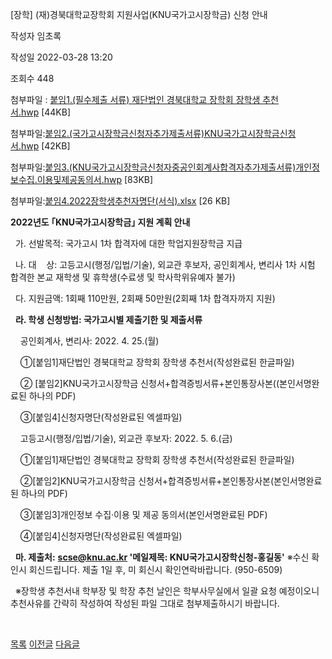 



[장학] (재)경북대학교장학회 지원사업(KNU국가고시장학금) 신청 안내





작성자
임초록


작성일
2022-03-28 13:20


조회수
448


첨부파일 : [붙임1.(필수제출 서류) 재단법인 경북대학교 장학회 장학생 추천서.hwp](https://computer.knu.ac.kr/pack/bbs/down.php?f_name=Q0dUVllEWFRTVXNMchYZbktTVQ==&o_name=붙임1.(필수제출서류)재단법인경북대학교장학회장학생추천서.hwp&tbl=Site_BBS_25) [44KB]  

첨부파일:[붙임2.(국가고시장학금신청자추가제출서류)KNU국가고시장학금신청서.hwp](https://computer.knu.ac.kr/pack/bbs/down.php?f_name=QEdUVllEWFRTVXNMchYZbktTVQ==&o_name=붙임2.(국가고시장학금신청자추가제출서류)KNU국가고시장학금신청서.hwp&tbl=Site_BBS_25) [42KB]  

첨부파일:[붙임3.(KNU국가고시장학금신청자중공인회계사합격자추가제출서류)개인정보수집.이용및제공동의서.hwp](https://computer.knu.ac.kr/pack/bbs/down.php?f_name=QUdUVllEWFRTVXNMchYZbktTVQ==&o_name=붙임3.(KNU국가고시장학금신청자중공인회계사합격자추가제출서류)개인정보수집.이용및제공동의서.hwp&tbl=Site_BBS_25) [83KB]  

첨부파일:[붙임4.2022장학생추천자명단(서식).xlsx](https://computer.knu.ac.kr/pack/bbs/down.php?f_name=RkdUVllEWFRTVXNMchYZbltIViY=&o_name=붙임4.2022장학생추천자명단(서식).xlsx&tbl=Site_BBS_25) [26 KB]


﻿**﻿2022년도 ｢KNU국가고시장학금｣ 지원 계획 안내**

  


  가. 선발목적: 국가고시 1차 합격자에 대한 학업지원장학금 지급

  나. 대    상: 고등고시(행정/입법/기술), 외교관 후보자, 공인회계사, 변리사 1차 시험 합격한 본교 재학생 및 휴학생(수료생 및 학사학위유예자 불가)

  다. 지원금액: 1회째 110만원, 2회째 50만원(2회째 1차 합격자까지 지원)

  **라. 학생 신청방법: 국가고시별 제출기한 및 제출서류**

    공인회계사, 변리사: 2022. 4. 25.(월)

    ①[붙임1]재단법인 경북대학교 장학회 장학생 추천서(작성완료된 한글파일)

    ② [붙임2]KNU국가고시장학금 신청서+합격증빙서류+본인통장사본((본인서명완료된 하나의 PDF)

    ③[붙임4]신청자명단(작성완료된 엑셀파일)

  


    고등고시(행정/입법/기술), 외교관 후보자: 2022. 5. 6.(금)

    ①[붙임1]재단법인 경북대학교 장학회 장학생 추천서(작성완료된 한글파일)

    ②[붙임2]KNU국가고시장학금 신청서+합격증빙서류+본인통장사본(본인서명완료된 하나의 PDF)

    ③[붙임3]개인정보 수집‧이용 및 제공 동의서(본인서명완료된 PDF)

    ④[붙임4]신청자명단(작성완료된 엑셀파일)

  
  


  **마. 제출처:** **scse@knu.ac.kr '메일제목: KNU국가고시장학신청-홍길동'** ※수신 확인시 회신드립니다. 제출 1일 후, 미 회신시 확인연락바랍니다. (950-6509)

  ※장학생 추천서내 학부장 및 학장 추천 날인은 학부사무실에서 일괄 요청 예정이오니 추천사유를 간략히 작성하여 작성된 파일 그대로 첨부제출하시기 바랍니다.

  
  


   







[목록](https://computer.knu.ac.kr/06_sub/02_sub.html?key=&keyfield=&category=&page=1&bbs_code=Site_BBS_25)
[이전글](https://computer.knu.ac.kr/06_sub/02_sub.html?bbs_cmd=view&page=1&key=&keyfield=&category=&no=3731&bbs_code=Site_BBS_25)
[다음글](https://computer.knu.ac.kr/06_sub/02_sub.html?bbs_cmd=view&page=1&key=&keyfield=&category=&no=3733&bbs_code=Site_BBS_25)




